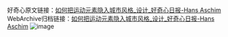好奇心原文链接：[如何把运动元素隐入城市风格_设计_好奇心日报-Hans Aschim](https://www.qdaily.com/articles/7572.html)
WebArchive归档链接：[如何把运动元素隐入城市风格_设计_好奇心日报-Hans Aschim](http://web.archive.org/web/20190623172445/https://www.qdaily.com/articles/7572.html)
![image](http://ww3.sinaimg.cn/large/007d5XDply1g3wjl57t0uj30u06yy4qq)